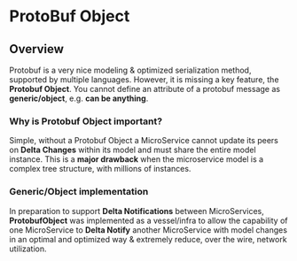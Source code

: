 # ProtoBuf Object
## Overview
Protobuf is a very nice modeling & optimized serialization method, supported by multiple languages.
However, it is missing a key feature, the **Protobuf Object**. You cannot define an attribute of a protobuf message as **generic/object**, e.g. **can be anything**.
### Why is Protobuf Object important?
Simple, without a Protobuf Object a MicroService cannot update its peers on **Delta Changes** within its model and must share the entire model instance. This is a **major drawback** when the microservice model is a complex tree structure, with millions of instances.

### Generic/Object implementation
In preparation to support **Delta Notifications** between MicroServices, **ProtobufObject** was implemented as a vessel/infra to allow the capability of one MicroService to **Delta Notify** another MicroService with model changes in an optimal and optimized way & extremely reduce, over the wire, network utilization.